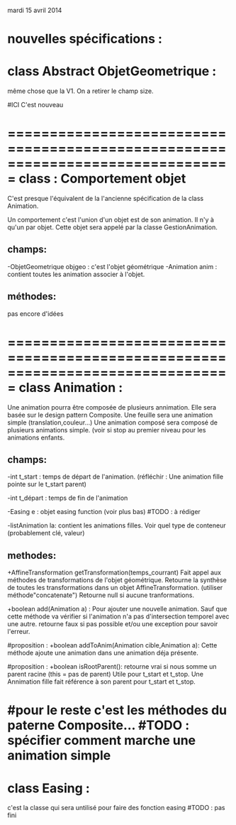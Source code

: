 mardi 15 avril 2014 

nouvelles spécifications :
===============================================================================
class Abstract ObjetGeometrique :
===============================================================================
même chose que la V1. On a retirer le champ size.

#ICI C'est nouveau 

===============================================================================
class  : Comportement objet
===============================================================================
C'est presque l'équivalent de la l'ancienne spécification de la class Animation.

Un comportement c'est l'union d'un objet est de son animation. Il n'y à qu'un par objet.
Cette objet sera appelé par la classe GestionAnimation.

champs:
-------
-ObjetGeometrique objgeo :
	c'est l'objet géométrique
-Animation anim :
	contient toutes les animation associer à l'objet.
	
méthodes:
---------
pas encore d'idées

===============================================================================
class Animation :
===============================================================================
Une animation pourra être composée de plusieurs annimation.
Elle sera basée sur le design pattern Composite.
Une feuille sera une animation simple (translation,couleur...)
Une animation composé sera composé de plusieurs animations simple.
(voir si stop au premier niveau pour les animations enfants.


champs:
-------
-int t_start :
	temps de départ de l'animation.
	(réfléchir : Une animation fille pointe sur le t_start parent)
	
-int t_départ :
	temps de fin de l'animation
	
-Easing e :
	objet easing function
	(voir plus bas) #TODO : à rédiger
	
-listAnimation la:
	contient les animations filles.
	Voir quel type de conteneur (probablement clé, valeur)

methodes:
---------
+AffineTransformation getTransformation(temps_courrant)
	Fait appel aux méthodes de transformations de l'objet géométrique.
	Retourne la synthèse de toutes les transformations dans un objet AffineTransformation. 
	(utiliser méthode"concatenate")
	Retourne null si aucune tranformations.

+boolean add(Animation a) :
	Pour ajouter une nouvelle animation.
	Sauf que cette méthode va vérifier si l'animation n'a pas
	d'intersection temporel avec une autre.
	retourne faux si pas possible et/ou une exception pour savoir l'erreur.

#proposition :
+boolean addToAnim(Animation cible,Animation a):
	Cette méthode ajoute une animation dans une animation déja présente.
	
#proposition :
+boolean isRootParent():
	retourne vrai si nous somme un parent racine (this = pas de parent)
	Utile pour t_start et t_stop. Une Annimation fille fait référence 
	à son parent pour t_start et t_stop.
	

	
#pour le reste c'est les méthodes du paterne Composite...
#TODO : spécifier comment marche une animation simple
===============================================================================
class Easing :
===============================================================================
c'est la classe qui sera untilisé pour faire des fonction easing
#TODO : pas fini

